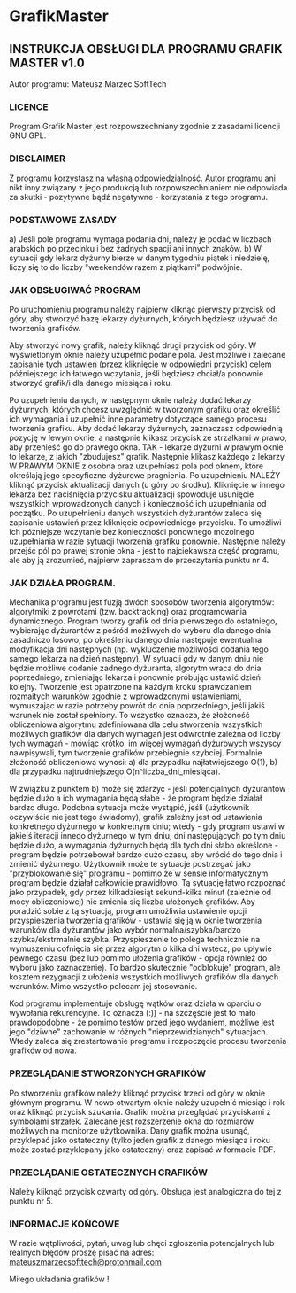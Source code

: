 # GrafikMaster

## INSTRUKCJA OBSŁUGI DLA PROGRAMU GRAFIK MASTER v1.0

Autor programu: Mateusz Marzec SoftTech

### LICENCE
Program Grafik Master jest rozpowszechniany zgodnie z zasadami licencji GNU GPL.

### DISCLAIMER
Z programu korzystasz na własną odpowiedzialność. Autor programu ani nikt inny związany z jego produkcją lub rozpowszechnianiem nie odpowiada za skutki - pozytywne bądź negatywne - korzystania z tego programu.

### PODSTAWOWE ZASADY
 a) Jeśli pole programu wymaga podania dni, należy je podać w liczbach arabskich po przecinku i bez żadnych spacji ani innych znaków.
 b) W sytuacji gdy lekarz dyżurny bierze w danym tygodniu piątek i niedzielę, liczy się to do liczby "weekendów razem z piątkami" podwójnie.

### JAK OBSŁUGIWAĆ PROGRAM
Po uruchomieniu programu należy najpierw kliknąć pierwszy przycisk od góry, aby stworzyć bazę lekarzy dyżurnych, których będziesz używać do tworzenia grafików.

Aby stworzyć nowy grafik, należy kliknąć drugi przycisk od góry. W wyświetlonym oknie należy uzupełnić podane pola. Jest możliwe i zalecane zapisanie tych ustawień (przez kliknięcie w odpowiedni przycisk) celem późniejszego ich łatwego wczytania, jeśli będziesz chciał/a ponownie stworzyć grafik/i dla danego miesiąca i roku.

Po uzupełnieniu danych, w następnym oknie należy dodać lekarzy dyżurnych, których chcesz uwzględnić w tworzonym grafiku oraz określić ich wymagania i uzupełnić inne parametry dotyczące samego procesu tworzenia grafiku. Aby dodać lekarzy dyżurnych, zaznaczasz odpowiednią pozycję w lewym oknie, a następnie klikasz przycisk ze strzałkami w prawo, aby przenieść go do prawego okna. TAK - lekarze dyżurni w prawym oknie to lekarze, z jakich "zbudujesz" grafik. Następnie klikasz każdego z lekarzy W PRAWYM OKNIE z osobna oraz uzupełniasz pola pod oknem, które określają jego specyficzne dyżurowe pragnienia. Po uzupełnieniu NALEŻY kliknąć przycisk aktualizacji danych (u góry po środku). Kliknięcie w innego lekarza bez naciśnięcia przycisku aktualizacji spowoduje usunięcie wszystkich wprowadzonych danych i konieczność ich uzupełniania od początku. Po uzupełnieniu danych wszystkich dyżurantów zaleca się zapisanie ustawień przez kliknięcie odpowiedniego przycisku. To umożliwi ich późniejsze wczytanie bez konieczności ponownego mozolnego uzupełniania w razie sytuacji tworzenia grafiku ponownie. Następnie należy przejść pól po prawej stronie okna - jest to najciekawsza część programu, ale aby ją zrozumieć, najpierw zapraszam do przeczytania punktu nr 4.

### JAK DZIAŁA PROGRAM.
Mechanika programu jest fuzją dwóch sposobów tworzenia algorytmów: algorytmiki z powrotami (tzw. backtracking) oraz programowania dynamicznego. Program tworzy grafik od dnia pierwszego do ostatniego, wybierając dyżurantów z pośród możliwych do wyboru dla danego dnia zasadniczo losowo; po określeniu danego dnia następuje ewentualna modyfikacja dni następnych (np. wykluczenie możliwości dodania tego samego lekarza na dzień następny). W sytuacji gdy w danym dniu nie będzie możliwe dodanie żadnego dyżuranta, algorytm wraca do dnia poprzedniego, zmieniając lekarza i ponownie próbując ustawić dzień kolejny. Tworzenie jest opatrzone na każdym kroku sprawdzaniem rozmaitych warunków zgodnie z wprowadzonymi ustawieniami, wymuszając w razie potrzeby powrót do dnia poprzedniego, jeśli jakiś warunek nie został spełniony. To wszystko oznacza, że złożoność obliczeniowa algorytmu zdefiniowana dla celu stworzenia wszystkich możliwych grafików dla danych wymagań jest odwrotnie zależna od liczby tych wymagań - mówiąc krótko, im więcej wymagań dyżurowych wszyscy nawpisywali, tym tworzenie grafików przebiegnie szybciej.
Formalnie złożoność obliczeniowa wynosi:
 a) dla przypadku najłatwiejszego O(1),
 b) dla przypadku najtrudniejszego O(n^liczba_dni_miesiąca).

W związku z punktem b) może się zdarzyć - jeśli potencjalnych dyżurantów będzie dużo a ich wymagania będą słabe - że program będzie działał bardzo długo. Podobna sytuacja może wystąpić, jeśli (użytkownik oczywiście nie jest tego świadomy), grafik zależny jest od ustawienia konkretnego dyżurnego w konkretnym dniu; wtedy - gdy program ustawi w jakiejś iteracji innego dyżurnego w tym dniu, dni następujących po tym dniu będzie dużo, a wymagania dyżurnych będą dla tych dni słabo określone - program będzie potrzebował bardzo dużo czasu, aby wrócić do tego dnia i zmienić dyżurnego. Użytkownik może te sytuacje postrzegać jako "przyblokowanie się" programu - pomimo że w sensie informatycznym program będzie działał całkowicie prawidłowo. Tą sytuację łatwo rozpoznać jako przypadek, gdy przez kilkadziesiąt sekund-kilka minut (zależnie od mocy obliczeniowej) nie zmienia się liczba ułożonych grafików. Aby poradzić sobie z tą sytuacją, program umożliwia ustawienie opcji przyspieszenia tworzenia grafików - ustawia się ją w oknie tworzenia warunków dla dyżurantów jako wybór normalna/szybka/bardzo szybka/ekstrmalnie szybka. Przyspieszenie to polega technicznie na wymuszeniu cofnięcia się przez algorytm o kilka dni wstecz, po upływie pewnego czasu (bez lub pomimo ułożenia grafików - opcja również do wyboru jako zaznaczenie). To bardzo skutecznie "odblokuje" program, ale kosztem rezygnacji z ułożenia wszystkich możliwych grafików dla danych warunków. Mimo wszystko polecam jej stosowanie.

Kod programu implementuje obsługę wątków oraz działa w oparciu o wywołania rekurencyjne. To oznacza (:)) - na szczęście jest to mało prawdopodobne - że pomimo testów przed jego wydaniem, możliwe jest jego "dziwne" zachowanie w różnych "nieprzewidzianych" sytuacjach. Wtedy zaleca się zrestartowanie programu i rozpoczęcie procesu tworzenia grafików od nowa.

### PRZEGLĄDANIE STWORZONYCH GRAFIKÓW
Po stworzeniu grafików należy kliknąć przycisk trzeci od góry w oknie głównym programu. W nowo otwartym oknie należy uzupełnić miesiąc i rok oraz kliknąć przycisk szukania. Grafiki można przeglądać przyciskami z symbolami strzałek. Zalecane jest rozszerzenie okna do rozmiarów możliwych na monitorze użytkownika. Dany grafik można usunąć, przyklepać jako ostateczny (tylko jeden grafik z danego miesiąca i roku może zostać przyklepany jako ostateczny) oraz zapisać w formacie PDF.

### PRZEGLĄDANIE OSTATECZNYCH GRAFIKÓW
Należy kliknąć przycisk czwarty od góry. Obsługa jest analogiczna do tej z punktu nr 5.

### INFORMACJE KOŃCOWE
W razie wątpliwości, pytań, uwag lub chęci zgłoszenia potencjalnych lub realnych błędów proszę pisać na adres:
mateuszmarzecsofttech@protonmail.com

Miłego układania grafików !

